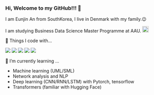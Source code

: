 ### Hi, Welcome to my GitHub!!! 👋
I am Eunjin An from SouthKorea, I live in Denmark with my family.😉

I am studying Business Data Science Master Programme at AAU.  <img src="https://user-images.githubusercontent.com/112074208/217211423-66e71d54-481d-4044-96d4-635d5037a1f3.png" width='20' />

🔭 Things I code with...

![](https://img.shields.io/badge/program-python-blue)
![](https://img.shields.io/badge/web-streamlit-red)
![](https://img.shields.io/badge/Microsoft-Excel-brightgreen)
![](https://img.shields.io/badge/Microsoft-powerBI-yellow)
![](https://img.shields.io/badge/Microsoft-mysql-blue)


🌱 I’m currently learning ...
- Machine learning (UML/SML)
- Network analysis and NLP
- Deep learning (CNN/RNN/LSTM) with Pytorch, tensorflow
- Transformers (familiar with Hugging Face)



